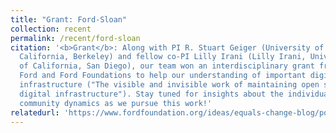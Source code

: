 ```yaml
---
title: "Grant: Ford-Sloan"
collection: recent
permalink: /recent/ford-sloan
citation: '<b>Grant</b>: Along with PI R. Stuart Geiger (University of
  California, Berkeley) and fellow co-PI Lilly Irani (Lilly Irani, University
  of California, San Diego), our team won an interdisciplinary grant from the
  Ford and Ford Foundations to help our understanding of important digital
  infrastructure ("The visible and invisible work of maintaining open source
  digital infrastructure"). Stay tuned for insights about the individual and
  community dynamics as we pursue this work!'
relatedurl: 'https://www.fordfoundation.org/ideas/equals-change-blog/posts/announcing-13m-in-funding-for-digital-infrastructure-research/'
---
```

